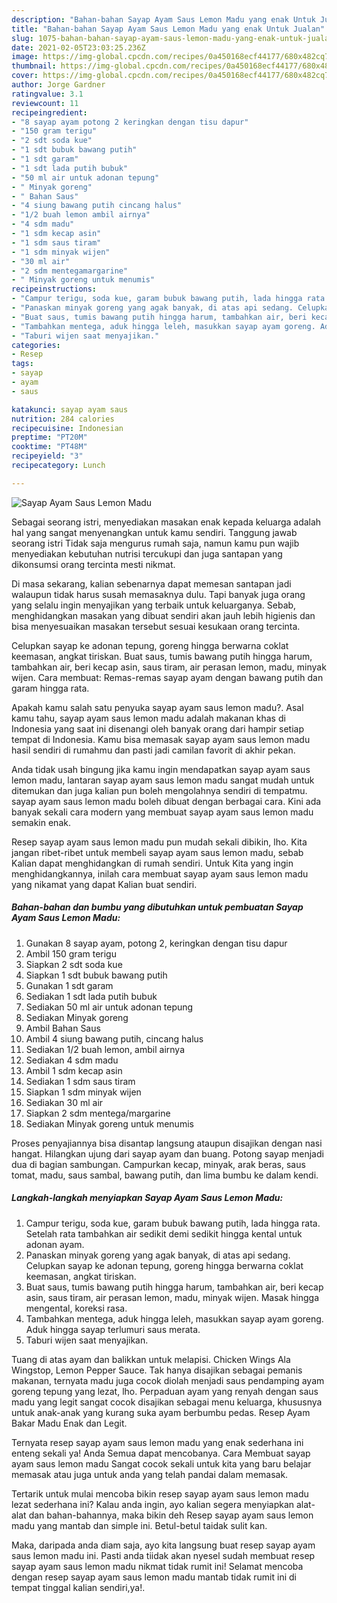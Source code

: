 ```yaml
---
description: "Bahan-bahan Sayap Ayam Saus Lemon Madu yang enak Untuk Jualan"
title: "Bahan-bahan Sayap Ayam Saus Lemon Madu yang enak Untuk Jualan"
slug: 1075-bahan-bahan-sayap-ayam-saus-lemon-madu-yang-enak-untuk-jualan
date: 2021-02-05T23:03:25.236Z
image: https://img-global.cpcdn.com/recipes/0a450168ecf44177/680x482cq70/sayap-ayam-saus-lemon-madu-foto-resep-utama.jpg
thumbnail: https://img-global.cpcdn.com/recipes/0a450168ecf44177/680x482cq70/sayap-ayam-saus-lemon-madu-foto-resep-utama.jpg
cover: https://img-global.cpcdn.com/recipes/0a450168ecf44177/680x482cq70/sayap-ayam-saus-lemon-madu-foto-resep-utama.jpg
author: Jorge Gardner
ratingvalue: 3.1
reviewcount: 11
recipeingredient:
- "8 sayap ayam potong 2 keringkan dengan tisu dapur"
- "150 gram terigu"
- "2 sdt soda kue"
- "1 sdt bubuk bawang putih"
- "1 sdt garam"
- "1 sdt lada putih bubuk"
- "50 ml air untuk adonan tepung"
- " Minyak goreng"
- " Bahan Saus"
- "4 siung bawang putih cincang halus"
- "1/2 buah lemon ambil airnya"
- "4 sdm madu"
- "1 sdm kecap asin"
- "1 sdm saus tiram"
- "1 sdm minyak wijen"
- "30 ml air"
- "2 sdm mentegamargarine"
- " Minyak goreng untuk menumis"
recipeinstructions:
- "Campur terigu, soda kue, garam bubuk bawang putih, lada hingga rata. Setelah rata tambahkan air sedikit demi sedikit hingga kental untuk adonan ayam."
- "Panaskan minyak goreng yang agak banyak, di atas api sedang. Celupkan sayap ke adonan tepung, goreng hingga berwarna coklat keemasan, angkat tiriskan."
- "Buat saus, tumis bawang putih hingga harum, tambahkan air, beri kecap asin, saus tiram, air perasan lemon, madu, minyak wijen. Masak hingga mengental, koreksi rasa."
- "Tambahkan mentega, aduk hingga leleh, masukkan sayap ayam goreng. Aduk hingga sayap terlumuri saus merata."
- "Taburi wijen saat menyajikan."
categories:
- Resep
tags:
- sayap
- ayam
- saus

katakunci: sayap ayam saus 
nutrition: 284 calories
recipecuisine: Indonesian
preptime: "PT20M"
cooktime: "PT48M"
recipeyield: "3"
recipecategory: Lunch

---
```



![Sayap Ayam Saus Lemon Madu](https://img-global.cpcdn.com/recipes/0a450168ecf44177/680x482cq70/sayap-ayam-saus-lemon-madu-foto-resep-utama.jpg)

Sebagai seorang istri, menyediakan masakan enak kepada keluarga adalah hal yang sangat menyenangkan untuk kamu sendiri. Tanggung jawab seorang istri Tidak saja mengurus rumah saja, namun kamu pun wajib menyediakan kebutuhan nutrisi tercukupi dan juga santapan yang dikonsumsi orang tercinta mesti nikmat.

Di masa  sekarang, kalian sebenarnya dapat memesan santapan jadi walaupun tidak harus susah memasaknya dulu. Tapi banyak juga orang yang selalu ingin menyajikan yang terbaik untuk keluarganya. Sebab, menghidangkan masakan yang dibuat sendiri akan jauh lebih higienis dan bisa menyesuaikan masakan tersebut sesuai kesukaan orang tercinta. 

Celupkan sayap ke adonan tepung, goreng hingga berwarna coklat keemasan, angkat tiriskan. Buat saus, tumis bawang putih hingga harum, tambahkan air, beri kecap asin, saus tiram, air perasan lemon, madu, minyak wijen. Cara membuat: Remas-remas sayap ayam dengan bawang putih dan garam hingga rata.

Apakah kamu salah satu penyuka sayap ayam saus lemon madu?. Asal kamu tahu, sayap ayam saus lemon madu adalah makanan khas di Indonesia yang saat ini disenangi oleh banyak orang dari hampir setiap tempat di Indonesia. Kamu bisa memasak sayap ayam saus lemon madu hasil sendiri di rumahmu dan pasti jadi camilan favorit di akhir pekan.

Anda tidak usah bingung jika kamu ingin mendapatkan sayap ayam saus lemon madu, lantaran sayap ayam saus lemon madu sangat mudah untuk ditemukan dan juga kalian pun boleh mengolahnya sendiri di tempatmu. sayap ayam saus lemon madu boleh dibuat dengan berbagai cara. Kini ada banyak sekali cara modern yang membuat sayap ayam saus lemon madu semakin enak.

Resep sayap ayam saus lemon madu pun mudah sekali dibikin, lho. Kita jangan ribet-ribet untuk membeli sayap ayam saus lemon madu, sebab Kalian dapat menghidangkan di rumah sendiri. Untuk Kita yang ingin menghidangkannya, inilah cara membuat sayap ayam saus lemon madu yang nikamat yang dapat Kalian buat sendiri.

<!--inarticleads1-->

##### Bahan-bahan dan bumbu yang dibutuhkan untuk pembuatan Sayap Ayam Saus Lemon Madu:

1. Gunakan 8 sayap ayam, potong 2, keringkan dengan tisu dapur
1. Ambil 150 gram terigu
1. Siapkan 2 sdt soda kue
1. Siapkan 1 sdt bubuk bawang putih
1. Gunakan 1 sdt garam
1. Sediakan 1 sdt lada putih bubuk
1. Sediakan 50 ml air untuk adonan tepung
1. Sediakan  Minyak goreng
1. Ambil  Bahan Saus
1. Ambil 4 siung bawang putih, cincang halus
1. Sediakan 1/2 buah lemon, ambil airnya
1. Sediakan 4 sdm madu
1. Ambil 1 sdm kecap asin
1. Sediakan 1 sdm saus tiram
1. Siapkan 1 sdm minyak wijen
1. Sediakan 30 ml air
1. Siapkan 2 sdm mentega/margarine
1. Sediakan  Minyak goreng untuk menumis


Proses penyajiannya bisa disantap langsung ataupun disajikan dengan nasi hangat. Hilangkan ujung dari sayap ayam dan buang. Potong sayap menjadi dua di bagian sambungan. Campurkan kecap, minyak, arak beras, saus tomat, madu, saus sambal, bawang putih, dan lima bumbu ke dalam kendi. 

<!--inarticleads2-->

##### Langkah-langkah menyiapkan Sayap Ayam Saus Lemon Madu:

1. Campur terigu, soda kue, garam bubuk bawang putih, lada hingga rata. Setelah rata tambahkan air sedikit demi sedikit hingga kental untuk adonan ayam.
1. Panaskan minyak goreng yang agak banyak, di atas api sedang. Celupkan sayap ke adonan tepung, goreng hingga berwarna coklat keemasan, angkat tiriskan.
1. Buat saus, tumis bawang putih hingga harum, tambahkan air, beri kecap asin, saus tiram, air perasan lemon, madu, minyak wijen. Masak hingga mengental, koreksi rasa.
1. Tambahkan mentega, aduk hingga leleh, masukkan sayap ayam goreng. Aduk hingga sayap terlumuri saus merata.
1. Taburi wijen saat menyajikan.


Tuang di atas ayam dan balikkan untuk melapisi. Chicken Wings Ala Wingstop, Lemon Pepper Sauce. Tak hanya disajikan sebagai pemanis makanan, ternyata madu juga cocok diolah menjadi saus pendamping ayam goreng tepung yang lezat, lho. Perpaduan ayam yang renyah dengan saus madu yang legit sangat cocok disajikan sebagai menu keluarga, khususnya untuk anak-anak yang kurang suka ayam berbumbu pedas. Resep Ayam Bakar Madu Enak dan Legit. 

Ternyata resep sayap ayam saus lemon madu yang enak sederhana ini enteng sekali ya! Anda Semua dapat mencobanya. Cara Membuat sayap ayam saus lemon madu Sangat cocok sekali untuk kita yang baru belajar memasak atau juga untuk anda yang telah pandai dalam memasak.

Tertarik untuk mulai mencoba bikin resep sayap ayam saus lemon madu lezat sederhana ini? Kalau anda ingin, ayo kalian segera menyiapkan alat-alat dan bahan-bahannya, maka bikin deh Resep sayap ayam saus lemon madu yang mantab dan simple ini. Betul-betul taidak sulit kan. 

Maka, daripada anda diam saja, ayo kita langsung buat resep sayap ayam saus lemon madu ini. Pasti anda tiidak akan nyesel sudah membuat resep sayap ayam saus lemon madu nikmat tidak rumit ini! Selamat mencoba dengan resep sayap ayam saus lemon madu mantab tidak rumit ini di tempat tinggal kalian sendiri,ya!.

